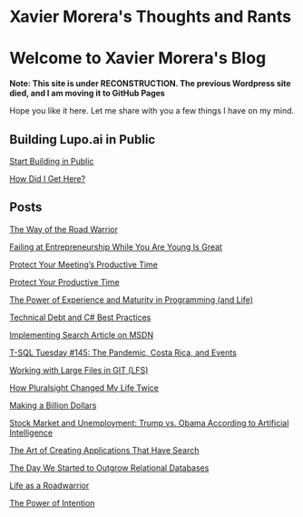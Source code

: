 # Xavier Morera's Thoughts and Rants

# Welcome to Xavier Morera's Blog

**Note: This site is under RECONSTRUCTION. The previous Wordpress site died, and I am moving it to GitHub Pages**

Hope you like it here. Let me share with you a few things I have on my mind.

## Building Lupo.ai in Public
[Start Building in Public](/posts/build-in-public/01-start-building-in-public.md)

[How Did I Get Here?](/posts/build-in-public/02-how-did-i-get-here.md)

## Posts
[The Way of the Road Warrior](./posts/road-warrior.md)

[Failing at Entrepreneurship While You Are Young Is Great](2018\failing-at-entrepreneurship-while-you-are-young-is-great.md)

[Protect Your Meeting’s Productive Time](2018\protect-your-meetings-productive-time.md)

[Protect Your Productive Time](2018\protect-your-productive-time.md)

[The Power of Experience and Maturity in Programming (and Life)](2018\the-power-of-experience-and-maturity-in-programming-and-life.md)

[Technical Debt and C# Best Practices](2022\12\23\c-best-practices-is-the-best-way-to-go.md)

[Implementing Search Article on MSDN](C:\github\xmorera\xmorera.github.io\2021\05\06\implementing-search-article-on-msdn.md)

[T-SQL Tuesday #145: The Pandemic, Costa Rica, and Events](2021\12\16\t-sql-tuesday-145-the-pandemic-costa-rica-and-events.md)

[Working with Large Files in GIT (LFS)](C:\github\xmorera\xmorera.github.io\2021\03\working-with-large-files-in-git-lfs.md)

[How Pluralsight Changed My Life Twice](2021\04\10\how-pluralsight-changed-my-life-twice.md)

[Making a Billion Dollars](./posts/003-making-a-billion-dollars.md)

[Stock Market and Unemployment: Trump vs. Obama According to Artificial Intelligence](2020\10\23\stock-market-and-unemployment-trump-vs-obama-according-to-artificial-intelligence-machine-learning.md)

[The Art of Creating Applications That Have Search](2016\12\23\the-art-of-creating-applications-that-have-search.md)

[The Day We Started to Outgrow Relational Databases](2016\10\10\the-day-we-started-to-outgrow-relational-databases.md)

[Life as a Roadwarrior](2024/life-as-a-roadwarrior.md)

[The Power of Intention](2024/power-of-intention.md)